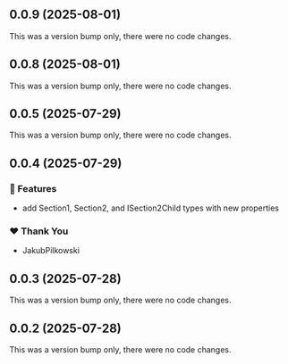 ## 0.0.9 (2025-08-01)

This was a version bump only, there were no code changes.

## 0.0.8 (2025-08-01)

This was a version bump only, there were no code changes.

## 0.0.5 (2025-07-29)

This was a version bump only, there were no code changes.

## 0.0.4 (2025-07-29)

### 🚀 Features

- add Section1, Section2, and ISection2Child types with new properties

### ❤️ Thank You

- JakubPilkowski

## 0.0.3 (2025-07-28)

This was a version bump only, there were no code changes.

## 0.0.2 (2025-07-28)

This was a version bump only, there were no code changes.